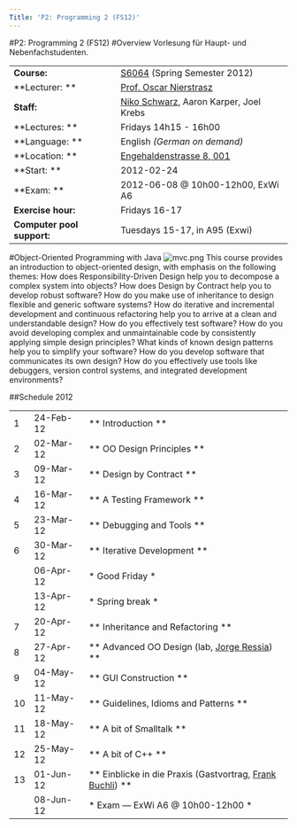 ```yaml
---
Title: 'P2: Programming 2 (FS12)'
---
```

#P2: Programming 2 (FS12)
#Overview
Vorlesung für Haupt- und Nebenfachstudenten.


| | |
|---|---|
|**Course:**|[S6064](http://evub.unibe.ch/pievub/n_index.asp?KursID=4891132&KursNr=S6064&UeberschriftID=843204&page=detail) (Spring Semester 2012)
|**Lecturer: **|[Prof. Oscar Nierstrasz](http://www.iam.unibe.ch/~oscar/)
|**Staff:**|[Niko Schwarz](%base_url%/staff/Schwarz), Aaron Karper, Joel Krebs
|**Lectures: **|Fridays 14h15 - 16h00
|**Language: **|English *(German on demand)*
|**Location: **|[Engehaldenstrasse 8, 001](%base_url%/contact/maps)
|**Start: **|2012-02-24
|**Exam: **|2012-06-08 @ 10h00-12h00, ExWi A6
|**Exercise hour:**|Fridays 16-17
|**Computer pool support:**|Tuesdays 15-17, in A95 (Exwi)
 
#Object-Oriented Programming with Java
![mvc.png](%assets_url%/files/28/u5z3f26hdoajsvf5tfzwyvq73yzt92/mvc.png)
This course provides an introduction to object-oriented design, with emphasis on the following themes:
How does Responsibility-Driven Design help you to decompose a complex system into objects?
How does Design by Contract help you to develop robust software?
How do you make use of inheritance to design flexible and generic software systems?
How do iterative and incremental development and continuous refactoring help you to arrive at a clean and understandable design?
How do you effectively test software?
How do you avoid developing complex and unmaintainable code by consistently applying simple design principles?
What kinds of known design patterns help you to simplify your software?
How do you develop software that communicates its own design?
How do you effectively use tools like debuggers, version control systems, and integrated development environments?

##Schedule 2012

| | | |
|---|---|---|
|	1	|	24-Feb-12	|**	Introduction	**
|	2	|	02-Mar-12	|**	OO Design Principles	**
|	3	|	09-Mar-12	|**	Design by Contract	**
|	4	|	16-Mar-12	|**	A Testing Framework	**
|	5	|	23-Mar-12	|**	Debugging and Tools	**
|	6	|	30-Mar-12	|**	Iterative Development	**
|		|	06-Apr-12	|*	Good Friday	*
|		|	13-Apr-12	|*	Spring break	*
|	7	|	20-Apr-12	|**	Inheritance and Refactoring	**
|	8	|	27-Apr-12	|**	Advanced OO Design (lab, [Jorge Ressia](%base_url%/staff/jorgeressia))	**
|	9	|	04-May-12	|**	GUI Construction	**
|	10	|	11-May-12	|**	Guidelines, Idioms and Patterns	**
|	11	|	18-May-12	|**	A bit of Smalltalk	**
|	12	|	25-May-12	|**	A bit of C\+\+	**
|	13	|	01-Jun-12	|**	Einblicke in die Praxis  (Gastvortrag, [Frank Buchli](http://www.buchli.org/frank/about/))	**
|		|	08-Jun-12	|*	Exam &mdash; ExWi A6 @ 10h00-12h00	*
